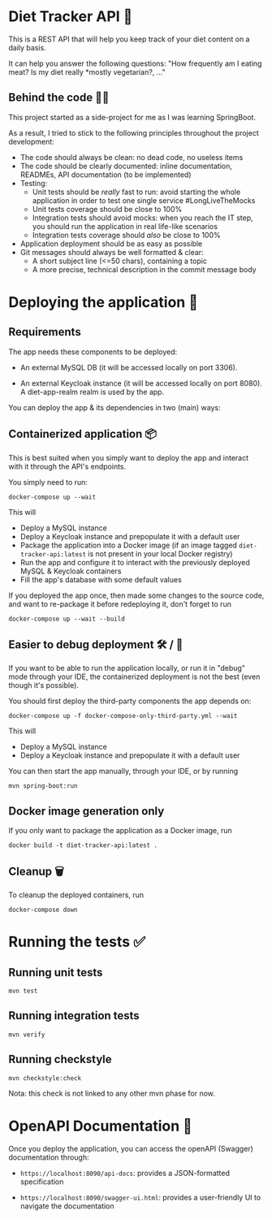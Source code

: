 # Diet Tracker API :pizza:

This is a REST API that will help you keep track of your diet content on a daily basis. 

It can help you answer the following questions: "How frequently am I eating meat? Is my diet really *mostly vegetarian?, ..."

## Behind the code :face_in_clouds:

This project started as a side-project for me as I was learning SpringBoot.

As a result, I tried to stick to the following principles throughout the project development:

* The code should always be clean: no dead code, no useless items
* The code should be clearly documented: inline documentation, READMEs, API documentation (to be implemented)
* Testing:
    - Unit tests should be *really* fast to run: avoid starting the whole application in order to test one single service #LongLiveTheMocks
    - Unit tests coverage should be close to 100%
    - Integration tests should avoid mocks: when you reach the IT step, you should run the application in real life-like scenarios
    - Integration tests coverage should *also* be close to 100%
* Application deployment should be as easy as possible
* Git messages should always be well formatted & clear:
    - A short subject line (<=50 chars), containing a topic
    - A more precise, technical description in the commit message body

# Deploying the application :flight_departure:

## Requirements

The app needs these components to be deployed:
* An external MySQL DB (it will be accessed locally on port 3306).

* An external Keycloak instance (it will be accessed locally on port 8080). A diet-app-realm realm is used by the app.

You can deploy the app & its dependencies in two (main) ways:

## Containerized application :package:

This is best suited when you simply want to deploy the app and interact with it through the API's endpoints.

You simply need to run:

```
docker-compose up --wait
```

This will
- Deploy a MySQL instance
- Deploy a Keycloak instance and prepopulate it with a default user
- Package the application into a Docker image (if an image tagged `diet-tracker-api:latest` is not present in your local Docker registry)
- Run the app and configure it to interact with the previously deployed MySQL & Keycloak containers
- Fill the app's database with some default values

If you deployed the app once, then made some changes to the source code, and want to re-package it before redeploying it, don't forget to run 

```
docker-compose up --wait --build
```
## Easier to debug deployment  :hammer_and_wrench: / :mag_right:

If you want to be able to run the application locally, or run it in "debug" mode through your IDE, the containerized deployment is not the best (even though it's possible).

You should first deploy the third-party components the app depends on:

```
docker-compose up -f docker-compose-only-third-party.yml --wait
```

This will
- Deploy a MySQL instance
- Deploy a Keycloak instance and prepopulate it with a default user

You can then start the app manually, through your IDE, or by running

```
mvn spring-boot:run
```

## Docker image generation only

If you only want to package the application as a Docker image, run

```
docker build -t diet-tracker-api:latest .
```

## Cleanup :wastebasket:

To cleanup the deployed containers, run

```
docker-compose down
```

# Running the tests :white_check_mark:

## Running unit tests

```
mvn test
```

## Running integration tests

```
mvn verify
```

## Running checkstyle

```
mvn checkstyle:check
```

Nota: this check is not linked to any other mvn phase for now.

# OpenAPI Documentation :open_book:

Once you deploy the application, you can access the openAPI (Swagger) documentation through:

* `https://localhost:8090/api-docs`: provides a JSON-formatted specification

* `https://localhost:8090/swagger-ui.html`: provides a user-friendly UI to navigate the documentation

